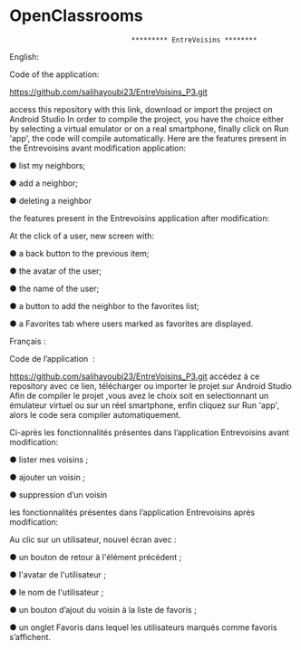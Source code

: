 # OpenClassrooms 
 
                                  ********* EntreVoisins ********
                                  
  
English:


  Code of the application:
  
  https://github.com/salihayoubi23/EntreVoisins_P3.git
  
  access this repository with this link, download or import the project on Android Studio
  In order to compile the project, you have the choice either by selecting a virtual emulator or on a real smartphone,
  finally click on Run 'app', the code will compile automatically.
  Here are the features present in the Entrevoisins avant modification application:
  
   ● list my neighbors;
   
   ● add a neighbor;
   
   ● deleting a neighbor
   
   
  the features present in the Entrevoisins application after modification:
  
  At the click of a user, new screen with:
  
   ● a back button to the previous item;
   
   ● the avatar of the user;
   
   ● the name of the user;
   
   ● a button to add the neighbor to the favorites list;
   
   ● a Favorites tab where users marked as favorites are displayed.
   
   Français :
   
   
Code de l’application  :


https://github.com/salihayoubi23/EntreVoisins_P3.git
accédez à ce repository avec ce lien, télécharger ou importer le projet sur Android Studio
Afin de compiler le projet ,vous avez le choix soit en selectionnant un émulateur virtuel ou sur un réel smartphone,
enfin cliquez sur Run 'app', alors  le code sera compiler automatiquement.

Ci-après les fonctionnalités présentes dans l’application Entrevoisins avant modification: 

 ● lister mes voisins ; 
 
 ● ajouter un voisin ; 
  
 ● suppression d’un voisin
 
les fonctionnalités présentes dans l’application Entrevoisins après modification:

Au clic sur un utilisateur, nouvel écran avec : 

 ● un bouton de retour à l'élément précédent ; 
 
 ● l'avatar de l'utilisateur ; 
 
 ● le nom de l'utilisateur ; 
 
 ● un bouton d’ajout du voisin à la liste de favoris ; 
 
 ● un onglet Favoris dans lequel les utilisateurs marqués comme favoris s’affichent. 

